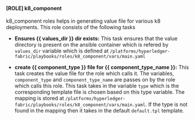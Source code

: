 #### [ROLE] k8_component
k8_component roles helps in generating value file for various k8 deployments.
This role consists of the following tasks

- **Ensures {{ values_dir }} dir exists:** This task ensures that the value directory is present on the ansible container which is refered by `values_dir` variable which is defined at `/platforms/hyperledger-fabric/playbooks/roles/k8_component/vars/main.yaml`

- **create {{ component_type }} file for {{ component_type_name }}:** This task creates the value file for the role which calls it. The variables, `component_type` and `component_type_name` are passes on by the role which calls this role. This task takes in the variable `type` which is the corresponding template file is chosen based on this type variable. The mapping is stored at `/platforms/hyperledger-fabric/playbooks/roles/k8_component/vars/main.yaml`. If the type is not found in the mapping then it takes in the default `default.tpl` template.